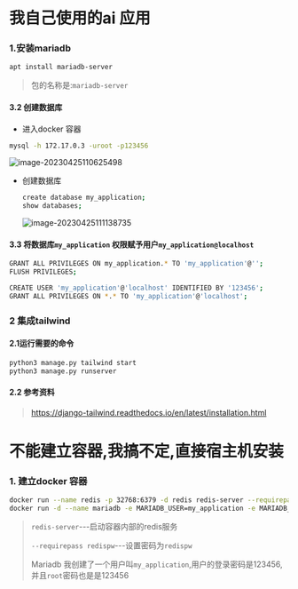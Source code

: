 # 我自己使用的ai 应用

### 1.安装mariadb

```bash
apt install mariadb-server
```

> 包的名称是:`mariadb-server`

#### 3.2 创建数据库

* 进入docker 容器

```bash
mysql -h 172.17.0.3 -uroot -p123456 
```

![image-20230425110625498](/Users/qiukaiwei/PycharmProjects/my_application/assets/image-20230425110625498.png)

* 创建数据库

  ``` bash
  create database my_application;
  show databases;
  ```

  ![image-20230425111138735](/Users/qiukaiwei/PycharmProjects/my_application/assets/image-20230425111138735.png)

#### 3.3 将数据库`my_application` 权限赋予用户`my_application@localhost`

```bash
GRANT ALL PRIVILEGES ON my_application.* TO 'my_application'@'';
FLUSH PRIVILEGES;
```





```bash
CREATE USER 'my_application'@'localhost' IDENTIFIED BY '123456';
GRANT ALL PRIVILEGES ON *.* TO 'my_application'@'localhost';

```



### 2 集成tailwind



#### 2.1运行需要的命令

```bash
python3 manage.py tailwind start  
python3 manage.py runserver
```

#### 2.2 参考资料

> https://django-tailwind.readthedocs.io/en/latest/installation.html





# 不能建立容器,我搞不定,直接宿主机安装

### 1. 建立docker 容器

```bash
docker run --name redis -p 32768:6379 -d redis redis-server --requirepass redispw
docker run -d --name mariadb -e MARIADB_USER=my_application -e MARIADB_PASSWORD=123456 -e MARIADB_ROOT_PASSWORD=123456  mariadb:latest

```

> `redis-server`---启动容器内部的redis服务
>
> `--requirepass redispw`---设置密码为`redispw`
>
> Mariadb 我创建了一个用户叫`my_application`,用户的登录密码是123456,并且`root`密码也是是123456